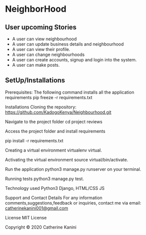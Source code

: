 # NeighborHood
## User upcoming Stories
- A user can view neighbourhood
- A user can update business details and neighbourhood
- A user can view their profile.
- A user can change neighbourhoods
- A user can create accounts, signup and login into the system.
- A user can make posts.
## SetUp/Installations
Prerequisites:
The following command installs all the application requirements pip freeze -r requirements.txt

Installations Cloning the repository: https://github.com/KadogoKenya/Neighbourhood.git

Navigate to the project folder cd project reviews

Access the project folder and install requirements

pip install -r requirements.txt

Creating a virtual environment virtualenv virtual.

Activating the virtual environment source virtual/bin/activate.

Run the application python3 manage.py runserver on your terminal.

Running tests
python3 manage.py test.

Technology used
Python3 Django, HTML/CSS JS

Support and Contact Details
For any information comments,suggestions,feedback or inquiries, contact me via email: catherinekanini001@gmail.com

License
MIT License

Copyright © 2020 Catherine Kanini